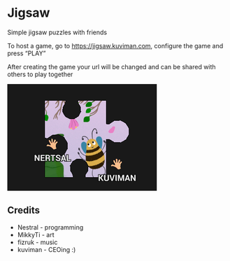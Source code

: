 # Jigsaw

Simple jigsaw puzzles with friends

To host a game, go to <https://jigsaw.kuviman.com>, configure the game and press “PLAY”

After creating the game your url will be changed and can be shared with others to play together

![cover](cover.png)

## Credits

- Nestral - programming
- MikkyTi - art
- fizruk - music
- kuviman - CEOing :)
